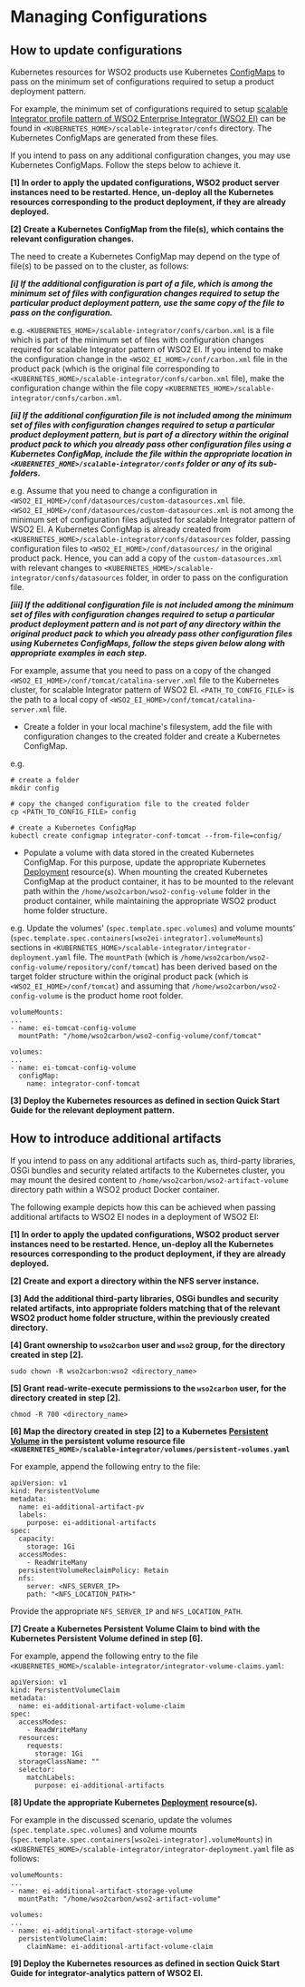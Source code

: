 # Managing Configurations

## How to update configurations

Kubernetes resources for WSO2 products use Kubernetes [ConfigMaps](https://kubernetes.io/docs/tasks/configure-pod-container/configure-pod-configmap/)
to pass on the minimum set of configurations required to setup a product deployment pattern.

For example, the minimum set of configurations required to setup [scalable Integrator profile pattern of WSO2 Enterprise Integrator (WSO2 EI)](https://docs.wso2.com/display/EI640/Clustering+the+ESB+Profile)
can be found in `<KUBERNETES_HOME>/scalable-integrator/confs` directory. The Kubernetes ConfigMaps are generated from these files.

If you intend to pass on any additional configuration changes, you may use Kubernetes ConfigMaps. Follow the steps below to achieve it.

**[1] In order to apply the updated configurations, WSO2 product server instances need to be restarted. Hence, un-deploy all the Kubernetes resources
corresponding to the product deployment, if they are already deployed.**

**[2] Create a Kubernetes ConfigMap from the file(s), which contains the relevant configuration changes.**

The need to create a Kubernetes ConfigMap may depend on the type of file(s) to be passed on to the cluster, as follows:

***[i] If the additional configuration is part of a file, which is among the minimum set of files with configuration changes required to setup
the particular product deployment pattern, use the same copy of the file to pass on the configuration.***

e.g. `<KUBERNETES_HOME>/scalable-integrator/confs/carbon.xml` is a file which is part of the minimum set of files with configuration changes required for
scalable Integrator pattern of WSO2 EI. If you intend to make the configuration change in the `<WSO2_EI_HOME>/conf/carbon.xml`
file in the product pack (which is the original file corresponding to `<KUBERNETES_HOME>/scalable-integrator/confs/carbon.xml` file),
make the configuration change within the file copy `<KUBERNETES_HOME>/scalable-integrator/confs/carbon.xml`.

***[ii] If the additional configuration file is not included among the minimum set of files with configuration changes required to setup
a particular product deployment pattern, but is part of a directory within the original product pack to which you already pass other configuration files
using a Kubernetes ConfigMap, include the file within the appropriate location in `<KUBERNETES_HOME>/scalable-integrator/confs` folder or any of its sub-folders.***

e.g. Assume that you need to change a configuration in `<WSO2_EI_HOME>/conf/datasources/custom-datasources.xml` file.
`<WSO2_EI_HOME>/conf/datasources/custom-datasources.xml` is not among the minimum set of configuration files adjusted
for scalable Integrator pattern of WSO2 EI. A Kubernetes ConfigMap is already created from `<KUBERNETES_HOME>/scalable-integrator/confs/datasources` folder,
passing configuration files to `<WSO2_EI_HOME>/conf/datasources/` in the original product pack. Hence, you can add a copy of the `custom-datasources.xml`
with relevant changes to `<KUBERNETES_HOME>/scalable-integrator/confs/datasources` folder, in order to pass on the configuration file.

***[iii] If the additional configuration file is not included among the minimum set of files with configuration changes required to setup a particular product
deployment pattern and is **not** part of any directory within the original product pack to which you already pass other configuration files
using Kubernetes ConfigMaps, follow the steps given below along with appropriate examples in each step.***

For example, assume that you need to pass on a copy of the changed `<WSO2_EI_HOME>/conf/tomcat/catalina-server.xml` file
to the Kubernetes cluster, for scalable Integrator pattern of WSO2 EI. `<PATH_TO_CONFIG_FILE>` is the path to a local copy of
`<WSO2_EI_HOME>/conf/tomcat/catalina-server.xml` file.

* Create a folder in your local machine's filesystem, add the file with configuration changes to the created folder and
create a Kubernetes ConfigMap.

e.g.

```
# create a folder
mkdir config

# copy the changed configuration file to the created folder
cp <PATH_TO_CONFIG_FILE> config

# create a Kubernetes ConfigMap
kubectl create configmap integrator-conf-tomcat --from-file=config/
```

* Populate a volume with data stored in the created Kubernetes ConfigMap. For this purpose, update the appropriate
Kubernetes [Deployment](https://kubernetes.io/docs/concepts/workloads/controllers/deployment/) resource(s). When mounting
the created Kubernetes ConfigMap at the product container, it has to be mounted to the relevant path within the
`/home/wso2carbon/wso2-config-volume` folder in the product container, while maintaining the appropriate WSO2 product home folder structure.

e.g. Update the volumes' (`spec.template.spec.volumes`) and volume mounts' (`spec.template.spec.containers[wso2ei-integrator].volumeMounts`) sections in
`<KUBERNETES_HOME>/scalable-integrator/integrator-deployment.yaml` file. The `mountPath` (which is `/home/wso2carbon/wso2-config-volume/repository/conf/tomcat`)
has been derived based on the target folder structure within the original product pack (which is `<WSO2_EI_HOME>/conf/tomcat`) and assuming that
`/home/wso2carbon/wso2-config-volume` is the product home root folder.

```
volumeMounts:
...
- name: ei-tomcat-config-volume
  mountPath: "/home/wso2carbon/wso2-config-volume/conf/tomcat"

volumes:
...
- name: ei-tomcat-config-volume
  configMap:
    name: integrator-conf-tomcat
```

**[3] Deploy the Kubernetes resources as defined in section **Quick Start Guide** for the relevant deployment pattern.**

## How to introduce additional artifacts

If you intend to pass on any additional artifacts such as, third-party libraries, OSGi bundles and security related artifacts to the Kubernetes cluster,
you may mount the desired content to `/home/wso2carbon/wso2-artifact-volume` directory path within a WSO2 product Docker container.

The following example depicts how this can be achieved when passing additional artifacts to WSO2 EI nodes in a deployment of WSO2 EI:

**[1] In order to apply the updated configurations, WSO2 product server instances need to be restarted. Hence, un-deploy all the Kubernetes resources
corresponding to the product deployment, if they are already deployed.**

**[2] Create and export a directory within the NFS server instance.**
   
**[3] Add the additional third-party libraries, OSGi bundles and security related artifacts, into appropriate
folders matching that of the relevant WSO2 product home folder structure, within the previously created directory.**

**[4] Grant ownership to `wso2carbon` user and `wso2` group, for the directory created in step [2].**
      
   ```
   sudo chown -R wso2carbon:wso2 <directory_name>
   ```
      
**[5] Grant read-write-execute permissions to the `wso2carbon` user, for the directory created in step [2].**
      
   ```
   chmod -R 700 <directory_name>
   ```

**[6] Map the directory created in step [2] to a Kubernetes [Persistent Volume](https://kubernetes.io/docs/concepts/storage/persistent-volumes/)
in the persistent volume resource file `<KUBERNETES_HOME>/scalable-integrator/volumes/persistent-volumes.yaml`**

For example, append the following entry to the file:

```
apiVersion: v1
kind: PersistentVolume
metadata:
  name: ei-additional-artifact-pv
  labels:
    purpose: ei-additional-artifacts
spec:
  capacity:
    storage: 1Gi
  accessModes:
    - ReadWriteMany
  persistentVolumeReclaimPolicy: Retain
  nfs:
    server: <NFS_SERVER_IP>
    path: "<NFS_LOCATION_PATH>"
```

Provide the appropriate `NFS_SERVER_IP` and `NFS_LOCATION_PATH`.

**[7] Create a Kubernetes Persistent Volume Claim to bind with the Kubernetes Persistent Volume defined in step [6].**

For example, append the following entry to the file `<KUBERNETES_HOME>/scalable-integrator/integrator-volume-claims.yaml`:

```
apiVersion: v1
kind: PersistentVolumeClaim
metadata:
  name: ei-additional-artifact-volume-claim
spec:
  accessModes:
    - ReadWriteMany
  resources:
    requests:
      storage: 1Gi
  storageClassName: ""
  selector:
    matchLabels:
      purpose: ei-additional-artifacts
```

**[8] Update the appropriate Kubernetes [Deployment](https://kubernetes.io/docs/concepts/workloads/controllers/deployment/) resource(s).**

For example in the discussed scenario, update the volumes (`spec.template.spec.volumes`) and volume mounts (`spec.template.spec.containers[wso2ei-integrator].volumeMounts`) in
`<KUBERNETES_HOME>/scalable-integrator/integrator-deployment.yaml` file as follows:

```
volumeMounts:
...
- name: ei-additional-artifact-storage-volume
  mountPath: "/home/wso2carbon/wso2-artifact-volume"

volumes:
...
- name: ei-additional-artifact-storage-volume
  persistentVolumeClaim:
    claimName: ei-additional-artifact-volume-claim
```

**[9] Deploy the Kubernetes resources as defined in section **Quick Start Guide** for integrator-analytics pattern of WSO2 EI.**